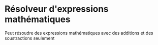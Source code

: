 # Résolveur d'expressions mathématiques

Peut résoudre des expressions mathématiques avec des additions et des soustractions seulement